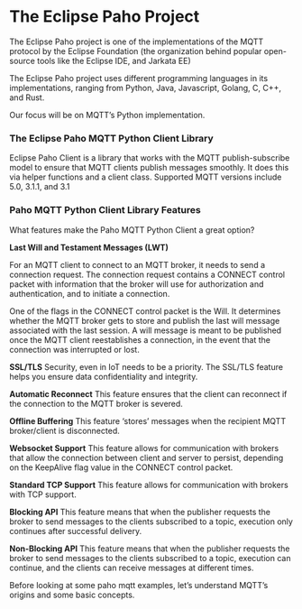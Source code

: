 # The Eclipse Paho Project

The Eclipse Paho project is one of the implementations of the MQTT protocol by the Eclipse Foundation (the organization behind popular open-source tools like the Eclipse IDE, and Jarkata EE)

The Eclipse Paho project uses different programming languages in its implementations, ranging from Python, Java, Javascript, Golang, C, C++, and Rust.

Our focus will be on MQTT’s Python implementation.

### The Eclipse Paho MQTT Python Client Library

Eclipse Paho Client is a library that works with the MQTT publish-subscribe model to ensure that MQTT clients publish messages smoothly. It does this via helper functions and a client class. Supported MQTT versions include 5.0, 3.1.1, and 3.1

### Paho MQTT Python Client Library Features

What features make the Paho MQTT Python Client a great option?

**Last Will and Testament Messages (LWT)**

For an MQTT client to connect to an MQTT broker, it needs to send a connection request. The connection request contains a CONNECT control packet with information that the broker will use for authorization and authentication, and to initiate a connection.

One of the flags in the CONNECT control packet is the Will. It determines whether the MQTT broker gets to store and publish the last will message associated with the last session. A will message is meant to be published once the MQTT client reestablishes a connection, in the event that the connection was interrupted or lost. 

**SSL/TLS**
Security, even in IoT needs to be a priority. The SSL/TLS feature helps you ensure data confidentiality and integrity. 

**Automatic Reconnect**
This feature ensures that the client can reconnect if the connection to the MQTT broker is severed.

**Offline Buffering**
This feature ‘stores’ messages when the recipient MQTT broker/client is disconnected.

**Websocket Support**
This feature allows for communication with brokers that allow the connection between client and server to persist, depending on the KeepAlive flag value in the CONNECT control packet.

**Standard TCP Support**
This feature allows for communication with brokers with TCP support.

**Blocking API**
This feature means that when the publisher requests the broker to send messages to the clients subscribed to a topic, execution only continues after successful delivery.

**Non-Blocking API**
This feature means that when the publisher requests the broker to send messages to the clients subscribed to a topic, execution can continue, and the clients can receive messages at different times.

Before looking at some paho mqtt examples, let’s understand MQTT’s origins and some basic concepts.


